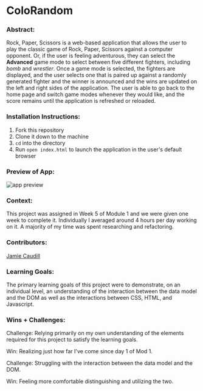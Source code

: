 # ColoRandom

### Abstract:
Rock, Paper, Scissors is a web-based application that allows the user to play the classic game of Rock, Paper, Scissors against a computer opponent. Or, if the user is feeling adventurous, they can select the **Advanced** game mode to select between five different fighters, including *bomb* and *wrestler*. Once a game mode is selected, the fighters are displayed, and the user selects one that is paired up against a randomly generated fighter and the winner is announced and the wins are updated on the left and right sides of the application. The user is able to go back to the home page and switch game modes whenever they would like, and the score remains until the application is refreshed or reloaded. 

### Installation Instructions:
1. Fork this repository
2. Clone it down to the machine
3. `cd` into the directory
4. Run `open index.html` to launch the application in the user's default browser

### Preview of App:
![app preview](https://imgur.com/MikTsSn.gif)

### Context:
This project was assigned in Week 5 of Module 1 and we were given one week to complete it. Individually I averaged around 4 hours per day working on it. A majority of my time was spent researching and refactoring.

### Contributors:
[Jamie Caudill](https://github.com/JamieCaudill)

### Learning Goals:

The primary learning goals of this project were to demonstrate, on an individual level, an understanding of the interaction between the data model and the DOM as well as the interactions between CSS, HTML, and Javascript. 

### Wins + Challenges:

Challenge: Relying primarily on my own understanding of the elements required for this project to satisfy the learning goals. 

Win: Realizing just how far I've come since day 1 of Mod 1. 

Challenge: Struggling with the interaction between the data model and the DOM.

Win: Feeling more comfortable distinguishing and utilizing the two.


